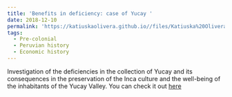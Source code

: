 ```yaml
---
title: 'Benefits in deficiency: case of Yucay '
date: 2018-12-10
permalink: 'https://katiuskaolivera.github.io//files/Katiuska%20Olivera.pdf'
tags:
  - Pre-colonial 
  - Peruvian history
  - Economic history
---
```


Investigation of the deficiencies in the collection of Yucay and its consequences in the preservation of the Inca culture and the well-being of the inhabitants of the Yucay Valley. 
You can check it out [here](https://katiuskaolivera.github.io//files/Katiuska%20Olivera.pdf)

